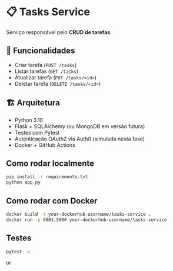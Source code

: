 # 📋 Tasks Service

Serviço responsável pelo **CRUD de tarefas**.

## 🚀 Funcionalidades
- Criar tarefa (`POST /tasks`)
- Listar tarefas (`GET /tasks`)
- Atualizar tarefa (`PUT /tasks/<id>`)
- Deletar tarefa (`DELETE /tasks/<id>`)

## 🏗 Arquitetura
- Python 3.10
- Flask + SQLAlchemy (ou MongoDB em versão futura)
- Testes com Pytest
- Autenticação OAuth2 via Auth0 (simulada nesta fase)
- Docker + GitHub Actions

## Como rodar localmente
```bash
pip install -r requirements.txt
python app.py
```

## Como rodar com Docker
```bash
docker build -t your-dockerhub-username/tasks-service .
docker run -p 5001:5000 your-dockerhub-username/tasks-service
```

## Testes
```bash
pytest -v
```

oi
